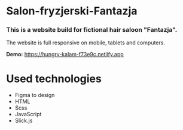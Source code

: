 ﻿# Salon-fryzjerski-Fantazja
### This is a website build for fictional hair saloon "Fantazja".
The website is full responsive on mobile, tablets and computers.

**Demo:** https://hungry-kalam-f73e9c.netlify.app

# Used technologies
- Figma to design
- HTML
- Scss
- JavaScript
- Slick.js
